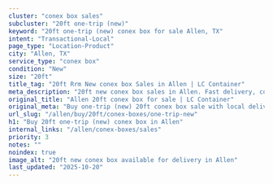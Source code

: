 ```yaml
---
cluster: "conex box sales"
subcluster: "20ft one-trip (new)"
keyword: "20ft one-trip (new) conex box for sale Allen, TX"
intent: "Transactional-Local"
page_type: "Location-Product"
city: "Allen, TX"
service_type: "conex box"
condition: "New"
size: "20ft"
title_tag: "20ft Rrm New conex box Sales in Allen | LC Container"
meta_description: "20ft new conex box sales in Allen. Fast delivery, competitive pricing. Serving conex boxes area. Quote ID: DPV. Call (214) 524-4168 for your free quote today."
original_title: "Allen 20ft conex box for sale | LC Container"
original_meta: "Buy one-trip (new) 20ft conex box sale with local delivery in Allen, TX. LC Container — local Since 2003. Request a fast quote today."
url_slug: "/allen/buy/20ft/conex-boxes/one-trip-new"
h1: "Buy 20ft one-trip (new) conex box in Allen"
internal_links: "/allen/conex-boxes/sales"
priority: 3
notes: ""
noindex: true
image_alt: "20ft new conex box available for delivery in Allen"
last_updated: "2025-10-20"
---
```


<!-- TODO: Add unique city/inventory copy, images, and internal links here. -->

